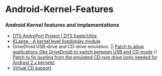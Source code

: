 # Android-Kernel-Features

### Android Kernel features and implementations

* [DTS AndroPort Project | DTS Eagle/Ultra](https://gitlab.com/dts_project)
* [KLapse - A kernel level livedisplay module](https://github.com/tanish2k09/KLapse-Livedisplay)
* DriveDroid USB-drive and CD-drive emulation. || [Patch to allow applications (like DriveDroid) to switch between USB and CD-mode](https://github.com/CyanogenMod/android_kernel_lge_hammerhead/commit/46bd47757a9f34c1d95dd2620414893212fb0526)
// [Patch to fix booting from the emulated CD-rom drive (only needed for Android 2.x kernels)](https://github.com/CyanogenMod/android_kernel_samsung_aries/commit/1736943179733a4629e0eaa773848bdeeaeefec1)
* [Virtual CD support](https://forum.xda-developers.com/nexus-4/orig-development/kernel-virtual-cd-support-t2159696)
